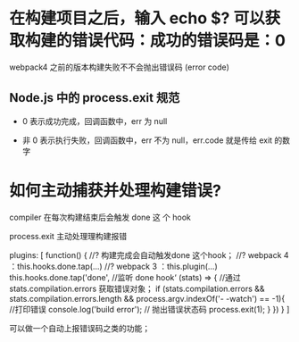 # 在构建项目之后，输入 echo $? 可以获取构建的错误代码：成功的错误码是：0

webpack4 之前的版本构建失败不不会抛出错误码 (error code)

## Node.js 中的 process.exit 规范

* 0 表示成功完成，回调函数中，err 为 null
  
* 非 0 表示执⾏失败，回调函数中，err 不为 null，err.code 就是传给 exit 的数字

# 如何主动捕获并处理构建错误?


compiler 在每次构建结束后会触发 done 这 个 hook

process.exit 主动处理理构建报错


plugins: [ 
    function() {
            //? 构建完成会自动触发done 这个hook；
            //? webpack 4 ：this.hooks.done.tap(...)
            //? webpack 3 ：this.plugin(...)
        this.hooks.done.tap('done', //监听 done hook‘
            (stats) => { 
                //通过 stats.compilation.errors 获取错误对象；
                if (stats.compilation.errors &&
                stats.compilation.errors.length && 
                process.argv.indexOf('- -watch') == -1){
                    //打印错误
                    console.log('build error');
                    // 抛出错误状态码
                    process.exit(1); 
                }
            }) 
    }
]


可以做一个自动上报错误码之类的功能；
